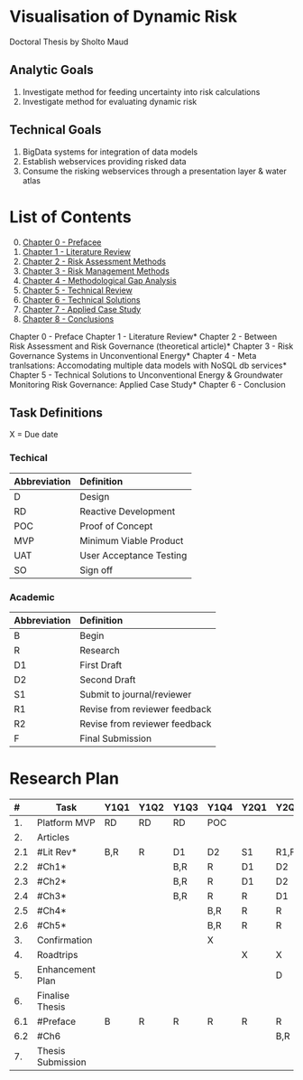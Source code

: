 # Visualisation of Dynamic Risk
Doctoral Thesis by Sholto Maud

## Analytic Goals
1. Investigate method for feeding uncertainty into risk calculations
2. Investigate method for evaluating dynamic risk

## Technical Goals
1. BigData systems for integration of data models
2. Establish webservices providing risked data 
3. Consume the risking webservices through a presentation layer & water atlas


# List of Contents

0. [Chapter 0 - Prefacee](chapter0.md)
1. [Chapter 1 - Literature Review](chapter1.md)
2. [Chapter 2 - Risk Assessment Methods](chapter2.md)
3. [Chapter 3 - Risk Management Methods](chapter3.md)
4. [Chapter 4 - Methodological Gap Analysis](chapter4.md)
5. [Chapter 5 - Technical Review](chapter5.md)
6. [Chapter 6 - Technical Solutions](chapter6.md)
7. [Chapter 7 - Applied Case Study](chapter7.md)
8. [Chapter 8 - Conclusions](chapter8.md)

Chapter 0 - Preface
Chapter 1 - Literature Review* 
Chapter 2 - Between Risk Assessment and Risk Governance (theoretical article)*
Chapter 3 - Risk Governance Systems in Unconventional Energy*
Chapter 4 - Meta tranlsations: Accomodating multiple data models  with NoSQL db services* 
Chapter 5 - Technical Solutions to Unconventional Energy & Groundwater Monitoring Risk Governance: Applied Case Study*
Chapter 6 - Conclusion


## Task Definitions
X = Due date

### Techical
|Abbreviation| Definition|
|:---|:--------------------------|
|D | Design |
|RD | Reactive Development |
|POC | Proof of Concept |
|MVP | Minimum Viable Product |
|UAT | User Acceptance Testing |
|SO | Sign off |

### Academic
|Abbreviation| Definition|
|:---|:--------------------------|
|B | Begin |
|R | Research | 
|D1 | First Draft |
|D2 | Second Draft |
|S1 | Submit to journal/reviewer |
|R1 | Revise from reviewer feedback |
|R2 | Revise from reviewer feedback |
|F  | Final Submission |

# Research Plan

|#    |Task                      |Y1Q1 |Y1Q2 |Y1Q3 |Y1Q4 |Y2Q1 |Y2Q2 |Y2Q3 |Y2Q4 |Y3Q1 |Y3Q2 |Y3Q3 |Y3Q4 |
|:----|--------------------------|-----|-----|-----|-----|-----|-----|-----|-----|-----|-----|-----|-----|
|1.   | Platform MVP             |RD   |RD   |RD   |POC  |     |     |     |     |     |     |     |     |
|2.   | Articles                 |     |     |     |     |     |     |     |     |     |     |     |     |
|2.1  | #Lit Rev*				 |B,R  |R    |D1   |D2   |S1   |R1,F |     |     |     |     |     |     |
|2.2  | #Ch1*		             |     |     |B,R  |R    |D1   |D2   |S1   |R1,F |     |     |     |     |
|2.3  | #Ch2* 			         |     |     |B,R  |R    |D1   |D2   |S1   |R1,F |     |     |     |     |
|2.4  | #Ch3* 			         |     |     |B,R  |R    |R    |D1   |D2   |S    |R1,F |     |     |     |
|2.5  | #Ch4*   		         |     |     |     |B,R  |R    |R    |D1   |D2   |S    |R1,F |     |	 |
|2.6  | #Ch5* 			         |     |     |     |B,R  |R    |R    |D1   |D2   |S    |R1,F |     |     |
|3.   | Confirmation             |     |     |     |X    |     |     |     |     |     |     |     |     |
|4.   | Roadtrips  				 |     |     |     |     |X    |X    |     |     |     |     |     |     |
|5.   | Enhancement Plan         |     |     |     |     |     |D    |R    |RD   |RD   |UAT  |SO   |     |
|6.   | Finalise Thesis        	 |     |     |     |     |     |     |     |     |B    |D1   |R1   |R2,F |
|6.1  | #Preface 	           	 |B    |R    |R    |R    |R    |R    |R    |R    |R,D1 |D2,R1|R2,F |     |
|6.2  | #Ch6 	            	 |     |     |     |     |     |B,R  |R    |R    |R,D1 |D2,R1|R2,F |     |
|7.   | Thesis Submission 	 	 |     |     |     |     |     |     |     |     |     |     |     |X    |



